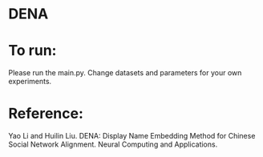 # DENA
# To run:
Please run the main.py. Change datasets and parameters for your own experiments.

# Reference:
Yao Li and Huilin Liu. DENA: Display Name Embedding Method for Chinese Social Network Alignment. Neural Computing and Applications.
